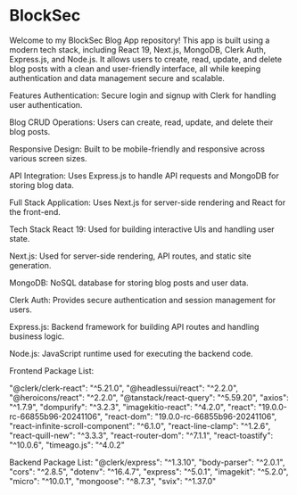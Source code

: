 # BlockSec

Welcome to my BlockSec Blog App repository! This app is built using a modern tech stack, including React 19, Next.js, MongoDB, Clerk Auth, Express.js, and Node.js. It allows users to create, read, update, and delete blog posts with a clean and user-friendly interface, all while keeping authentication and data management secure and scalable.

Features
Authentication: Secure login and signup with Clerk for handling user authentication.

Blog CRUD Operations: Users can create, read, update, and delete their blog posts.

Responsive Design: Built to be mobile-friendly and responsive across various screen sizes.

API Integration: Uses Express.js to handle API requests and MongoDB for storing blog data.

Full Stack Application: Uses Next.js for server-side rendering and React for the front-end.

Tech Stack
React 19: Used for building interactive UIs and handling user state.

Next.js: Used for server-side rendering, API routes, and static site generation.

MongoDB: NoSQL database for storing blog posts and user data.

Clerk Auth: Provides secure authentication and session management for users.

Express.js: Backend framework for building API routes and handling business logic.

Node.js: JavaScript runtime used for executing the backend code.

Frontend Package List:

"@clerk/clerk-react": "^5.21.0",
"@headlessui/react": "^2.2.0",
"@heroicons/react": "^2.2.0",
"@tanstack/react-query": "^5.59.20",
"axios": "^1.7.9",
"dompurify": "^3.2.3",
"imagekitio-react": "^4.2.0",
"react": "19.0.0-rc-66855b96-20241106",
"react-dom": "19.0.0-rc-66855b96-20241106",
"react-infinite-scroll-component": "^6.1.0",
"react-line-clamp": "^1.2.6",
"react-quill-new": "^3.3.3",
"react-router-dom": "^7.1.1",
"react-toastify": "^10.0.6",
"timeago.js": "^4.0.2"

Backend Package List:
"@clerk/express": "^1.3.10",
"body-parser": "^2.0.1",
"cors": "^2.8.5",
"dotenv": "^16.4.7",
"express": "^5.0.1",
"imagekit": "^5.2.0",
"micro": "^10.0.1",
"mongoose": "^8.7.3",
"svix": "^1.37.0"
